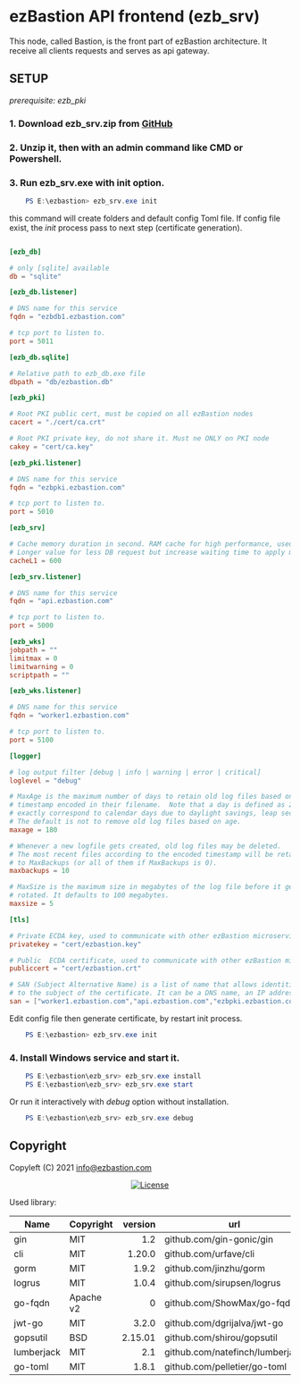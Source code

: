 #  ezBastion API frontend (ezb_srv)

This node, called Bastion, is the front part of ezBastion architecture. It receive all clients requests and serves as api gateway.


## SETUP

*prerequisite: ezb_pki*

### 1. Download ezb_srv.zip from [GitHub](<https://github.com/ezBastion/ezBastion/releases/latest>)

### 2. Unzip it, then with an admin command like CMD or Powershell.

### 3. Run ezb_srv.exe with **init** option.

```powershell
    PS E:\ezbastion> ezb_srv.exe init
```

this command will create folders and default config Toml file. If config file exist, the *init* process pass to next step (certificate generation). 


```toml

[ezb_db]

# only [sqlite] available
db = "sqlite"

[ezb_db.listener]

# DNS name for this service
fqdn = "ezbdb1.ezbastion.com"

# tcp port to listen to.
port = 5011

[ezb_db.sqlite]

# Relative path to ezb_db.exe file
dbpath = "db/ezbastion.db"

[ezb_pki]

# Root PKI public cert, must be copied on all ezBastion nodes
cacert = "./cert/ca.crt"

# Root PKI private key, do not share it. Must ne ONLY on PKI node
cakey = "cert/ca.key"

[ezb_pki.listener]

# DNS name for this service
fqdn = "ezbpki.ezbastion.com"

# tcp port to listen to.
port = 5010

[ezb_srv]

# Cache memory duration in second. RAM cache for high performance, used to unload database.
# Longer value for less DB request but increase waiting time to apply modification coming from admin console.
cacheL1 = 600

[ezb_srv.listener]

# DNS name for this service
fqdn = "api.ezbastion.com"

# tcp port to listen to.
port = 5000

[ezb_wks]
jobpath = ""
limitmax = 0
limitwarning = 0
scriptpath = ""

[ezb_wks.listener]

# DNS name for this service
fqdn = "worker1.ezbastion.com"

# tcp port to listen to.
port = 5100

[logger]

# log output filter [debug | info | warning | error | critical]
loglevel = "debug"

# MaxAge is the maximum number of days to retain old log files based on the
# timestamp encoded in their filename.  Note that a day is defined as 24 hours and may not
# exactly correspond to calendar days due to daylight savings, leap seconds, etc.
# The default is not to remove old log files based on age.
maxage = 180

# Whenever a new logfile gets created, old log files may be deleted.
# The most recent files according to the encoded timestamp will be retained, up to a number equal
# to MaxBackups (or all of them if MaxBackups is 0).
maxbackups = 10

# MaxSize is the maximum size in megabytes of the log file before it gets
# rotated. It defaults to 100 megabytes.
maxsize = 5

[tls]

# Private ECDA key, used to communicate with other ezBastion microservice and sign JWT tokens. Generate but not used by ezb_pki.
privatekey = "cert/ezbastion.key"

# Public  ECDA certificate, used to communicate with other ezBastion microservice. Generate but not used by ezb_pki.
publiccert = "cert/ezbastion.crt"

# SAN (Subject Alternative Name) is a list of name that allows identities to be bound
# to the subject of the certificate. It can be a DNS name, an IP address or a NBIOS name.
san = ["worker1.ezbastion.com","api.ezbastion.com","ezbpki.ezbastion.com","ezbdb1.ezbastion.com"]

```
Edit config file then generate certificate, by restart init process.

```powershell
    PS E:\ezbastion> ezb_srv.exe init
```

### 4. Install Windows service and start it.

```powershell
    PS E:\ezbastion\ezb_srv> ezb_srv.exe install
    PS E:\ezbastion\ezb_srv> ezb_srv.exe start
```

Or run it interactively with *debug* option without installation.
```powershell
    PS E:\ezbastion\ezb_srv> ezb_srv.exe debug
```


## Copyright

Copyleft (C) 2021 info@ezbastion.com
<p align="center">
<a href="LICENSE"><img src="https://img.shields.io/badge/license-AGPL%20v3-blueviolet.svg?style=for-the-badge&logo=gnu" alt="License"></a></p>


Used library:

Name      | Copyright | version | url
----------|-----------|--------:|----------------------------
gin       | MIT       | 1.2     | github.com/gin-gonic/gin
cli       | MIT       | 1.20.0  | github.com/urfave/cli
gorm      | MIT       | 1.9.2   | github.com/jinzhu/gorm
logrus    | MIT       | 1.0.4   | github.com/sirupsen/logrus
go-fqdn   | Apache v2 | 0       | github.com/ShowMax/go-fqdn
jwt-go    | MIT       | 3.2.0   | github.com/dgrijalva/jwt-go
gopsutil  | BSD       | 2.15.01 | github.com/shirou/gopsutil
lumberjack| MIT       | 2.1     | github.com/natefinch/lumberjack
go-toml   | MIT       | 1.8.1   | github.com/pelletier/go-toml